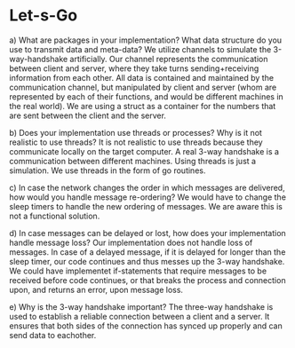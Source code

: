 # Let-s-Go

a) What are packages in your implementation? What data structure do you use to transmit data and meta-data?
We utilize channels to simulate the 3-way-handshake artificially. Our channel represents the communication between client and server, where they take turns sending+receiving information from each other. All data is contained and maintained by the communication channel, but manipulated by client and server (whom are represented by each of their functions, and would be different machines in the real world). We are using a struct as a container for the numbers that are sent between the client and the server. 

b) Does your implementation use threads or processes? Why is it not realistic to use threads?
It is not realistic to use threads because they communicate locally on the target computer. A real 3-way handshake is a communication between different machines. Using threads is just a simulation.
We use threads in the form of go routines.

c) In case the network changes the order in which messages are delivered, how would you handle message re-ordering?
We would have to change the sleep timers to handle the new ordering of messages. We are aware this is not a functional solution.

d) In case messages can be delayed or lost, how does your implementation handle message loss?
Our implementation does not handle loss of messages. In case of a delayed message, if it is delayed for longer than the sleep timer, our code continues and thus messes up the 3-way handshake.
We could have implementet if-statements that require messages to be received before code continues, or that breaks the process and connection upon, and returns an error, upon message loss.

e) Why is the 3-way handshake important?
The three-way handshake is used to establish a reliable connection between a client and a server. It ensures that both sides of the connection has synced up properly and can send data to eachother.